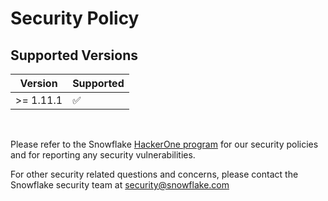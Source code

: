 # Security Policy

## Supported Versions

| Version  | Supported          |
| -------- | ------------------ |
| >= 1.11.1|         ✅         |

</br>

Please refer to the Snowflake [HackerOne program](https://hackerone.com/snowflake?type=team) for our security policies and for reporting any security vulnerabilities.

For other security related questions and concerns, please contact the Snowflake security team at security@snowflake.com

